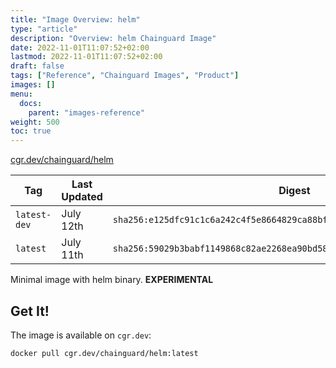```yaml
---
title: "Image Overview: helm"
type: "article"
description: "Overview: helm Chainguard Image"
date: 2022-11-01T11:07:52+02:00
lastmod: 2022-11-01T11:07:52+02:00
draft: false
tags: ["Reference", "Chainguard Images", "Product"]
images: []
menu:
  docs:
    parent: "images-reference"
weight: 500
toc: true
---
```


[cgr.dev/chainguard/helm](https://github.com/chainguard-images/images/tree/main/images/helm)

| Tag          | Last Updated | Digest                                                                    |
|--------------|--------------|---------------------------------------------------------------------------|
| `latest-dev` | July 12th    | `sha256:e125dfc91c1c6a242c4f5e8664829ca88bfadf0e9235746fc0bd74a549b1beb0` |
| `latest`     | July 11th    | `sha256:59029b3babf1149868c82ae2268ea90bd580d615fbea249ce108b86d7257f57b` |



Minimal image with helm binary. **EXPERIMENTAL**

## Get It!

The image is available on `cgr.dev`:

```
docker pull cgr.dev/chainguard/helm:latest
```
